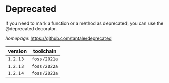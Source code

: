 # Deprecated

If you need to mark a function or a method as deprecated, you can use the @deprecated decorator.

*homepage*: <https://github.com/tantale/deprecated>

version | toolchain
--------|----------
``1.2.13`` | ``foss/2021a``
``1.2.13`` | ``foss/2022a``
``1.2.14`` | ``foss/2023a``
